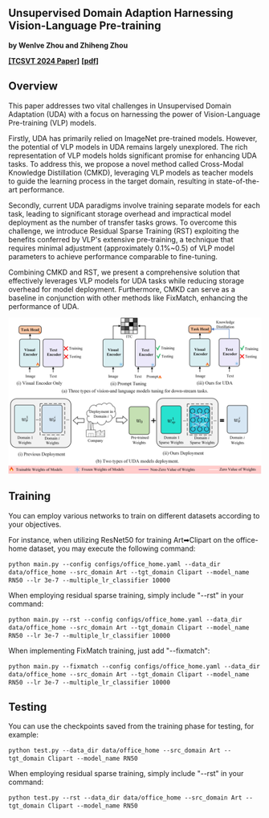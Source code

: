 ## Unsupervised Domain Adaption Harnessing Vision-Language Pre-training

**by Wenlve Zhou and Zhiheng Zhou**

**[[TCSVT 2024 Paper]](https://ieeexplore.ieee.org/document/10505301)**
**[[pdf]](resources/manuscript.pdf)**


## Overview

This paper addresses two vital challenges in Unsupervised Domain Adaptation (UDA) with a focus on harnessing the power of Vision-Language Pre-training (VLP) models. 

Firstly, UDA has primarily relied on ImageNet pre-trained models. However, the potential of VLP models in UDA remains largely unexplored. The rich representation of VLP models holds significant promise for enhancing UDA tasks. To address this, we propose a novel method called Cross-Modal Knowledge Distillation (CMKD), leveraging VLP models as teacher models to guide the learning process in the target domain, resulting in state-of-the-art performance. 

Secondly, current UDA paradigms involve training separate models for each task, leading to significant storage overhead and impractical model deployment as the number of transfer tasks grows. To overcome this challenge, we introduce Residual Sparse Training (RST) exploiting the benefits conferred by VLP's extensive pre-training, a technique that requires minimal adjustment (approximately 0.1%~0.5) of VLP model parameters to achieve performance comparable to fine-tuning. 

Combining CMKD and RST, we present a comprehensive solution that effectively leverages VLP models for UDA tasks while reducing storage overhead for model deployment. Furthermore, CMKD can serve as a baseline in conjunction with other methods like FixMatch, enhancing the performance of UDA.

![UDA over time](resources/overview.jpg)

## Training

You can employ various networks to train on different datasets according to your objectives. 

For instance, when utilizing ResNet50 for training Art➡Clipart on the office-home dataset, you may execute the following command:

```shell
python main.py --config configs/office_home.yaml --data_dir data/office_home --src_domain Art --tgt_domain Clipart --model_name RN50 --lr 3e-7 --multiple_lr_classifier 10000
```
When employing residual sparse training, simply include "--rst" in your command:
```shell
python main.py --rst --config configs/office_home.yaml --data_dir data/office_home --src_domain Art --tgt_domain Clipart --model_name RN50 --lr 3e-7 --multiple_lr_classifier 10000
```
When implementing FixMatch training, just add "--fixmatch":
```shell
python main.py --fixmatch --config configs/office_home.yaml --data_dir data/office_home --src_domain Art --tgt_domain Clipart --model_name RN50 --lr 3e-7 --multiple_lr_classifier 10000
```

## Testing

You can use the checkpoints saved from the training phase for testing, for example:

```shell
python test.py --data_dir data/office_home --src_domain Art --tgt_domain Clipart --model_name RN50
```
When employing residual sparse training, simply include "--rst" in your command:
```shell
python test.py --rst --data_dir data/office_home --src_domain Art --tgt_domain Clipart --model_name RN50
```
